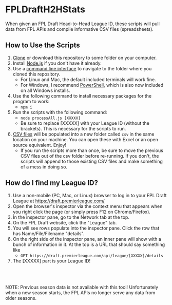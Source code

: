 # FPLDraftH2HStats
When given an FPL Draft Head-to-Head League ID, these scripts will pull data from FPL APIs and compile informative CSV files (spreadsheets).

## How to Use the Scripts
1. [Clone](https://docs.github.com/en/repositories/creating-and-managing-repositories/cloning-a-repository) or download this repository to some folder on your computer.
2. Install [Node.js](https://nodejs.org/en/download/) if you don't have it already.
3. Use a [command line interface](https://medium.com/swlh/how-to-use-the-command-line-interface-cli-9c8b70e568e) to navigate to the folder where you cloned this repository.
    * For Linux and Mac, the default included terminals will work fine.
    * For Windows, I recommend [PowerShell](https://docs.microsoft.com/en-us/powershell/), which is also now included on all Windows installs.
4. Use the following command to install necessary packages for the program to work:
    * `npm i`
5. Run the scripts with the following command:
    * `node processAll.js [XXXXX]`
    * Be sure to replace \[XXXXX\] with your League ID (without the brackets). This is necessary for the scripts to run.
6. [CSV files](https://en.wikipedia.org/wiki/Comma-separated_values) will be populated into a new folder called `csv` in the same location on your machine. You can open these with Excel or an open source equivalent. Enjoy!
    * If you run the scripts more than once, be sure to move the previous CSV files out of the csv folder before re-running. If you don't, the scripts will append to those existing CSV files and make something of a mess in doing so.

## How do I find my League ID?
1. Use a non-mobile (PC, Mac, or Linux) browser to log in to your FPL Draft League at https://draft.premierleague.com/
2. Open the browser's inspector via the context menu that appears when you right click the page (or simply press F12 on Chrome/Firefox).
3. In the inspector pane, go to the Network tab at the top.
4. On the FPL Draft website, click the "League" tab.
5. You will see rows populate into the inspector pane. Click the row that has Name/File/Filename "details".
6. On the right side of the inspector pane, an inner pane will show with a bunch of information in it. At the top is a URL that should say something like
    *  `GET https://draft.premierleague.com/api/league/[XXXXX]/details`
7. The \[XXXXX\] part is your League ID!
<br/>
<br/>
<br/>
NOTE: Previous season data is not available with this tool! Unfortunately when a new season starts, the FPL APIs no longer serve any data from older seasons.

